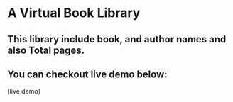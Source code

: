 # A Virtual Book Library 
## This library include book, and author names and also Total pages.
## You can checkout live demo below:

[live demo] 
